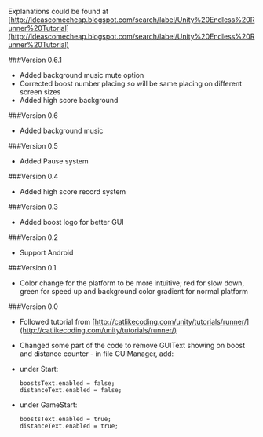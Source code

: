 Explanations could be found at [http://ideascomecheap.blogspot.com/search/label/Unity%20Endless%20Runner%20Tutorial](http://ideascomecheap.blogspot.com/search/label/Unity%20Endless%20Runner%20Tutorial)

###Version 0.6.1
- Added background music mute option
- Corrected boost number placing so will be same placing on different screen sizes
- Added high score background

###Version 0.6
- Added background music

###Version 0.5
- Added Pause system

###Version 0.4
- Added high score record system

###Version 0.3
- Added boost logo for better GUI

###Version 0.2
- Support Android

###Version 0.1
- Color change for the platform to be more intuitive; red for slow down, green for speed up and background color gradient for normal platform

###Version 0.0
- Followed tutorial from [http://catlikecoding.com/unity/tutorials/runner/](http://catlikecoding.com/unity/tutorials/runner/)
- Changed some part of the code to remove GUIText showing on boost and distance counter - in file GUIManager, add:
 - under Start:

    `boostsText.enabled = false;`  
    `distanceText.enabled = false;`  

 - under GameStart:

    `boostsText.enabled = true;`  
    `distanceText.enabled = true;`  
